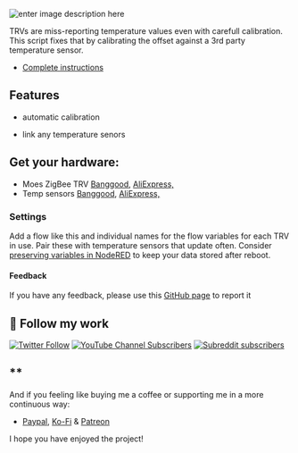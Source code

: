 ![enter image description here](https://notenoughtech.com/wp-content/uploads/2021/12/thumbnail-copy-2.jpg)

TRVs are miss-reporting temperature values even with carefull calibration. This script fixes that by calibrating the offset against a 3rd party temperature sensor.  

- [Complete instructions](https://notenoughtech.com/home-automation/trv-auto-calibration/)  

## Features
- automatic calibration

- link any temperature senors


## Get your hardware:

- Moes ZigBee TRV [Banggood](https://www.banggood.com/custlink/mDGENchc61), [AliExpress,](https://s.click.aliexpress.com/e/_A5PJh4)
- Temp sensors [Banggood](https://www.banggood.com/custlink/K3GhNWEC4M), [AliExpress,](https://s.click.aliexpress.com/e/_AlwrOW)


### Settings
Add a flow like this and individual names for the flow variables for each TRV in use. Pair these with temperature sensors that update often. Consider [preserving variables in NodeRED](https://notenoughtech.com/home-automation/preserving-variables-in-nodered/) to keep your data stored after reboot.

#### Feedback
If you have any feedback, please use this [GitHub page](https://github.com/notenoughtech/NodeRED-Projects/blob/master/TRV%20Auto-Calibration/README.md) to report it


## 🔗 Follow my work
[![Twitter Follow](https://img.shields.io/twitter/follow/notenoughtech?label=%40notenoughtech&logo=twitter&style=for-the-badge)](https://twitter.com/NotEnoughTECH) [![YouTube Channel Subscribers](https://img.shields.io/youtube/channel/subscribers/UC7V__uBIaZotHn_smHJShGQ?label=NotEnoughTech&logo=YouTube&logoColor=red&style=for-the-badge)](https://www.youtube.com/channel/UC7V__uBIaZotHn_smHJShGQ)
[![Subreddit subscribers](https://img.shields.io/reddit/subreddit-subscribers/not_enough_tech?logo=reddit&logoColor=white&style=for-the-badge)](https://www.reddit.com/r/Not_Enough_Tech/)

## **
And if you feeling like buying me a coffee or supporting me in a more continuous way:

- [Paypal](https://www.paypal.me/notenoughtech), [Ko-Fi](https://ko-fi.com/notenoughtech) & [Patreon](https://www.patreon.com/NotEnoughTECH)

  
I hope you have enjoyed the project!
